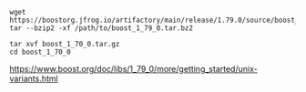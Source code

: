 ```shell
wget https://boostorg.jfrog.io/artifactory/main/release/1.79.0/source/boost_1_79_0.tar.gz
tar --bzip2 -xf /path/to/boost_1_79_0.tar.bz2

tar xvf boost_1_70_0.tar.gz
cd boost_1_70_0
```

https://www.boost.org/doc/libs/1_79_0/more/getting_started/unix-variants.html